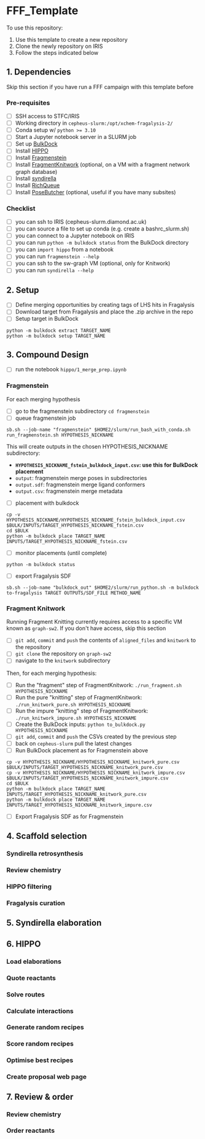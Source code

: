# FFF_Template

To use this repository:

1. Use this template to create a new repository
1. Clone the newly repository on IRIS
1. Follow the steps indicated below

## 1. Dependencies

Skip this section if you have run a FFF campaign with this template before

### Pre-requisites

- [ ] SSH access to STFC/IRIS
- [ ] Working directory in `cepheus-slurm:/opt/xchem-fragalysis-2/`
- [ ] Conda setup w/ `python >= 3.10`
- [ ] Start a Jupyter notebook server in a SLURM job
- [ ] Set up [BulkDock](https://github.com/mwinokan/BulkDock)
- [ ] Install [HIPPO](https://github.com/mwinokan/HIPPO)
- [ ] Install [Fragmenstein](https://github.com/matteoferla/Fragmenstein)
- [ ] Install [FragmentKnitwork](https://github.com/xchem/FragmentKnitwork) (optional, on a VM with a fragment network graph database)
- [ ] Install [syndirella](https://github.com/kate-fie/syndirella)
- [ ] Install [RichQueue](https://github.com/mwinokan/RichQueue)
- [ ] Install [PoseButcher](https://github.com/mwinokan/PoseButcher) (optional, useful if you have many subsites)

### Checklist

- [ ] you can ssh to IRIS (cepheus-slurm.diamond.ac.uk)
- [ ] you can source a file to set up conda (e.g. create a bashrc_slurm.sh)
- [ ] you can connect to a Jupyter notebook on IRIS
- [ ] you can run `python -m bulkdock status` from the BulkDock directory
- [ ] you can `import hippo` from a notebook
- [ ] you can run `fragmenstein --help`
- [ ] you can ssh to the sw-graph VM (optional, only for Knitwork)
- [ ] you can run `syndirella --help`

## 2. Setup

- [ ] Define merging opportunities by creating tags of LHS hits in Fragalysis
- [ ] Download target from Fragalysis and place the .zip archive in the repo
- [ ] Setup target in BulkDock 

```
python -m bulkdock extract TARGET_NAME
python -m bulkdock setup TARGET_NAME
```

## 3. Compound Design

- [ ] run the notebook `hippo/1_merge_prep.ipynb`

### Fragmenstein

For each merging hypothesis

- [ ] go to the fragmenstein subdirectory `cd fragmenstein`
- [ ] queue fragmenstein job 

```sb.sh --job-name "fragmenstein" $HOME2/slurm/run_bash_with_conda.sh run_fragmenstein.sh HYPOTHESIS_NICKNAME```

This will create outputs in the chosen HYPOTHESIS_NICKNAME subdirectory:

- **`HYPOTHESIS_NICKNAME_fstein_bulkdock_input.csv`: use this for BulkDock placement**
- `output`: fragmenstein merge poses in subdirectories
- `output.sdf`: fragmenstein merge ligand conformers
- `output.csv`: fragmenstein merge metadata

- [ ] placement with bulkdock

```
cp -v HYPOTHESIS_NICKNAME/HYPOTHESIS_NICKNAME_fstein_bulkdock_input.csv $BULK/INPUTS/TARGET_HYPOTHESIS_NICKNAME_fstein.csv
cd $BULK
python -m bulkdock place TARGET_NAME INPUTS/TARGET_HYPOTHESIS_NICKNAME_fstein.csv
```

- [ ] monitor placements (until complete)

```
python -m bulkdock status
```

- [ ] export Fragalysis SDF

```
sb.sh --job-name "bulkdock_out" $HOME2/slurm/run_python.sh -m bulkdock to-fragalysis TARGET OUTPUTS/SDF_FILE METHOD_NAME
```

### Fragment Knitwork

Running Fragment Knitting currently requires access to a specific VM known as `graph-sw2`. If you don't have access, skip this section

- [ ] `git add`, `commit` and `push` the contents of `aligned_files` and `knitwork` to the repository
- [ ] `git clone` the repository on `graph-sw2`
- [ ] navigate to the `knitwork` subdirectory

Then, for each merging hypothesis:

- [ ] Run the "fragment" step of FragmentKnitwork: `./run_fragment.sh HYPOTHESIS_NICKNAME`
- [ ] Run the pure "knitting" step of FragmentKnitwork: `./run_knitwork_pure.sh HYPOTHESIS_NICKNAME`
- [ ] Run the impure "knitting" step of FragmentKnitwork: `./run_knitwork_impure.sh HYPOTHESIS_NICKNAME`
- [ ] Create the BulkDock inputs: `python to_bulkdock.py HYPOTHESIS_NICKNAME`
- [ ] `git add`, `commit` and `push` the CSVs created by the previous step
- [ ] back on `cepheus-slurm` pull the latest changes
- [ ] Run BulkDock placement as for Fragmenstein above

```
cp -v HYPOTHESIS_NICKNAME/HYPOTHESIS_NICKNAME_knitwork_pure.csv $BULK/INPUTS/TARGET_HYPOTHESIS_NICKNAME_knitwork_pure.csv
cp -v HYPOTHESIS_NICKNAME/HYPOTHESIS_NICKNAME_knitwork_impure.csv $BULK/INPUTS/TARGET_HYPOTHESIS_NICKNAME_knitwork_impure.csv
cd $BULK
python -m bulkdock place TARGET_NAME INPUTS/TARGET_HYPOTHESIS_NICKNAME_knitwork_pure.csv
python -m bulkdock place TARGET_NAME INPUTS/TARGET_HYPOTHESIS_NICKNAME_knitwork_impure.csv
```

- [ ] Export Fragalysis SDF as for Fragmenstein

## 4. Scaffold selection

### Syndirella retrosynthesis
### Review chemistry
### HIPPO filtering
### Fragalysis curation

## 5. Syndirella elaboration

## 6. HIPPO

### Load elaborations
### Quote reactants
### Solve routes
### Calculate interactions
### Generate random recipes
### Score random recipes
### Optimise best recipes
### Create proposal web page

## 7. Review & order

### Review chemistry
### Order reactants

